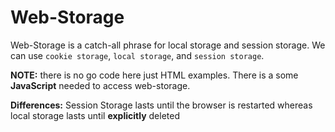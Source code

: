 <!-- markdownlint-disable -->

# Web-Storage

Web-Storage is a catch-all phrase for local storage and session storage. We can use `cookie storage`, `local storage`, and `session storage`.

**NOTE:** there is no go code here just HTML examples. There is a some **JavaScript** needed to access web-storage.

**Differences:**
Session Storage lasts until the browser is restarted whereas local storage lasts until **explicitly** deleted
